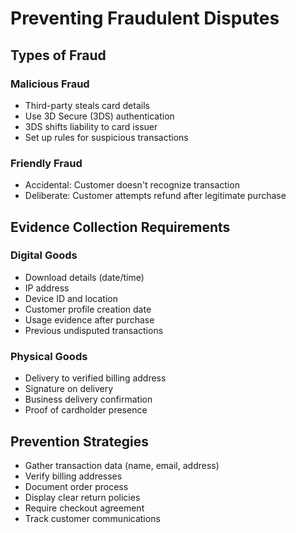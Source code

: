 # Preventing Fraudulent Disputes

## Types of Fraud

### Malicious Fraud

- Third-party steals card details
- Use 3D Secure (3DS) authentication
- 3DS shifts liability to card issuer
- Set up rules for suspicious transactions

### Friendly Fraud

- Accidental: Customer doesn't recognize transaction
- Deliberate: Customer attempts refund after legitimate purchase

## Evidence Collection Requirements

### Digital Goods

- Download details (date/time)
- IP address
- Device ID and location
- Customer profile creation date
- Usage evidence after purchase
- Previous undisputed transactions

### Physical Goods

- Delivery to verified billing address
- Signature on delivery
- Business delivery confirmation
- Proof of cardholder presence

## Prevention Strategies

- Gather transaction data (name, email, address)
- Verify billing addresses
- Document order process
- Display clear return policies
- Require checkout agreement
- Track customer communications
